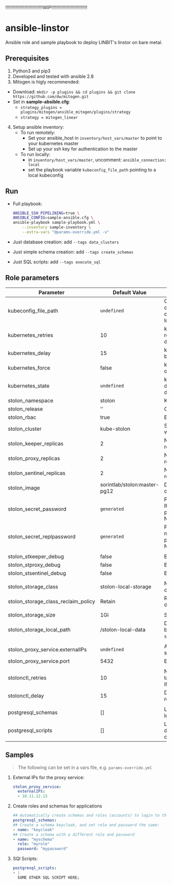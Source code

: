 !!!!!!!!!!!!!!!!!!!!!!!!!!!!!WIP!!!!!!!!!!!!!!!!!!!!!!!!!!!!

# ansible-linstor

Ansible role and sample playbook to deploy LINBIT's linstor on bare metal.

## Prerequisites
1. Python3 and pip3
2. Developed and tested with ansible 2.8
3. Mitogen is higly recommended:
  - Download: `mkdir -p plugins && cd plugins && git clone https://github.com/dw/mitogen.git`
  - Set in **sample-absible.cfg**:
    - `strategy_plugins = plugins/mitogen/ansible_mitogen/plugins/strategy`
    - `strategy = mitogen_linear`
4. Setup ansible inventory:
    - To run remotely:
        - Set your ansible_host in `inventory/host_vars/master` to point to your kubernetes master
        - Set up your ssh key for authentication to the master
    - To run locally:
        - in `inventory/host_vars/master`, uncomment: `ansible_connection: local`
        - set the playbook variable `kubeconfig_file_path` pointing to a local kubeconfig


## Run
- Full playbook:

    ```bash
    ANSIBLE_SSH_PIPELINING=true \
    ANSIBLE_CONFIG=sample-ansible.cfg \
    ansible-playbook sample-playbook.yml \
        --inventory sample-inventory \
        --extra-vars "@params-override.yml -v"
    ```

- Just database creation: add `--tags data_clusters`
- Just simple schema creation: add `--tags create_schemas`
- Just SQL scripts: add `--tags execute_sql`


## Role parameters

| Parameter                           | Default Value                | Description                                                                                                                      |
|-------------------------------------|------------------------------|----------------------------------------------------------------------------------------------------------------------------------|
| kubeconfig_file_path                | `undefined`                  | Optional path to kubeconfig file containing k8s cluster, user and context. The one in a default location will be used if empty   |
| kubernetes_retries                  | 10                           | k8s objects: Maximum number of retries before giving up in error and drama                                                       |
| kubernetes_delay                    | 15                           | k8s objects: Delay in seconds between retries                                                                                    |
| kubernetes_force                    | false                        | k8s objects: Replace the existing object instead of updating it                                                                  |
| kubernetes_state                    | `undefined`                  | k8s objects: If set to 'absent' will delete all stolon k8s objects, but the data should be left intact                           |
| stolon_namespace                    | stolon                       | Kubernetes namespace                                                                                                             |
| stolon_release                      | ''                           | Optional prefix for stolon objetcs                                                                                               |
| stolon_rbac                         | true                         | Enable RBAC                                                                                                                      |
| stolon_cluster                      | kube-stolon                  | Stolon cluster name. Will be prefixed with `stolon_release`-                                                                     |
| stolon_keeper_replicas              | 2                            | Number of keeper (statefulset) replicas                                                                                          |
| stolon_proxy_replicas               | 2                            | Number of proxy (deployment) replicas                                                                                            |
| stolon_sentinel_replicas            | 2                            | Number of sentinel (deployment) replicas                                                                                         |
| stolon_image                        | sorintlab/stolon:master-pg12 | Docker image for all stolon components                                                                                           |
| stolon_secret_password              | `generated`                  | Password for `stolon` database user. If not specified, a 15 length random password will be generated. Must NOT be base64 encoded |
| stolon_secret_replpassword          | `generated`                  | Password for the replication user. If not specified, a 15 length random password will be generated. Must NOT be base64 encoded   |
| |
| stolon_stkeeper_debug               | false                        | Enable debug for keeper                                                                                                          |
| stolon_stproxy_debug                | false                        | Enable debug for proxy                                                                                                           |
| stolon_stsentinel_debug             | false                        | Enable debug for sentinel                                                                                                        |
| |
| stolon_storage_class                | stolon-local-storage         | Name of k8s storage class to be created/used                                                                                     |
| stolon_storage_class_reclaim_policy | Retain                       | Reclaim policy, overriding k8s default of `Delete`                                                                               |
| |
| stolon_storage_size                 | 1Gi                          | Size of the local PersistentVolume                                                                                               |
| stolon_storage_local_path           | /stolon-local-data           | Data directory. PostgreSQL data will be in `stolon_storage_local_path`/postgres                                                  |
| |
| stolon_proxy_service.externalIPs    | `undefined`                  | Array of IPs for exposing proxy-service                                                                                          |
| stolon_proxy_service.port           | 5432                         | External proxy port                                                                                                              |
| |
| stolonctl_retries                   | 10                           | Number of retries for the stolonctl task before giving up. Increase this if hardware is slower                                   |
| stolonctl_delay                     | 15                           | Delay in seconds between each retry                                                                                              |
| |
| postgresql_schemas                  | []                           | List of objects to create roles with login and password and schemas                                                              |
| postgresql_scripts                  | []                           | List of SQL statements to run after database creation (e.g. DDL to create schemas, etc)                                          |


## Samples
> The following can be set in a vars file, e.g. `params-override.yml`

1. External IPs for the proxy service:
    ```yaml
    stolon_proxy_service:
      externalIPs:
      - 10.11.12.13
    ```

2. Create roles and schemas for applications
    ```yaml
    ## Automatically create schemas and roles (accounts) to login to the schemas for various apps
    postgresql_schemas:
    ## Create a schema keycloak, and set role and password the same:
    - name: "keycloak"
    ## Create a schema with a different role and password
    - name: "myschema"
      role: "myrole"
      password: "mypassword"
    ```

3. SQl Scripts:
    ```yaml
    postgresql_scripts:
    - |
      SOME OTHER SQL SCRIPT HERE;
    ```
